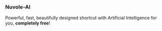 ### Nuvole-AI
Powerful, fast, beautifully designed shortcut with Artificial Intelligence for you, **completely free**!